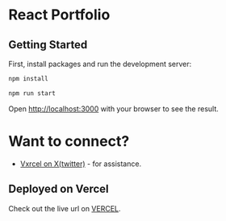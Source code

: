 # React Portfolio

## Getting Started

First, install packages and run the development server:

```bash
npm install
```

```bash
npm run start
```

Open [http://localhost:3000](http://localhost:3000) with your browser to see the result.

# Want to connect?

- [Vxrcel on X(twitter)](https://x.com/kleen_pulse) - for assistance.

## Deployed on Vercel

Check out the live url on [VERCEL](https://vxrcel-portfolio.vercel.app).
